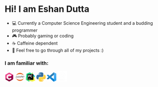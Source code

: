 # Hi! I am Eshan Dutta
                  
- 💻 Currently a Computer Science Engineering student and a budding programmer
- 🎮 Probably gaming or coding
- ☕ Caffeine dependent
- 🧩 Feel free to go through all of my projects :)

### I am familiar with: 
<img src = "images/c.png" width="30"> <img src = "images/jupyter.png" width="30"> <img src = "images/pycharm.png" width="30"> <img src = "images/python.png" width="30"> <img src = "images/vscode.png" width="30"> <img src = "images/unreal engine.png" width="30">
